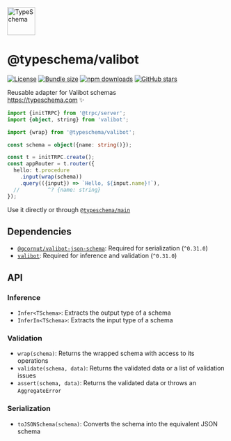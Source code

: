 <!-- This file is generated. Do not modify it manually! -->

<img src="https://typeschema.com/assets/logo.png" width="64px" alt="TypeSchema" />
<h1>@typeschema/valibot</h1>
<p>
  <a href="https://opensource.org/licenses/MIT" rel="nofollow"><img src="https://img.shields.io/github/license/decs/typeschema" alt="License"></a>
  <a href="https://bundlephobia.com/package/@typeschema/valibot" rel="nofollow"><img src="https://img.shields.io/bundlephobia/minzip/%40typeschema%2Fvalibot" alt="Bundle size"></a>
  <a href="https://www.npmjs.com/package/@typeschema/valibot" rel="nofollow"><img src="https://img.shields.io/npm/dw/@typeschema/valibot.svg" alt="npm downloads"></a>
  <a href="https://github.com/decs/typeschema/stargazers" rel="nofollow"><img src="https://img.shields.io/github/stars/decs/typeschema" alt="GitHub stars"></a>
</p>
<p>
  Reusable adapter for Valibot schemas
  <br />
  <a href="https://typeschema.com">https://typeschema.com</a> ✨
</p>

```ts
import {initTRPC} from '@trpc/server';
import {object, string} from 'valibot';

import {wrap} from '@typeschema/valibot';

const schema = object({name: string()});

const t = initTRPC.create();
const appRouter = t.router({
  hello: t.procedure
    .input(wrap(schema))
    .query(({input}) => `Hello, ${input.name}!`),
  //         ^? {name: string}
});

```

Use it directly or through [`@typeschema/main`](https://github.com/decs/typeschema/tree/main/packages/main)

## Dependencies
- [`@gcornut/valibot-json-schema`](https://www.npmjs.com/package/@gcornut/valibot-json-schema): Required for serialization (`^0.31.0`)
- [`valibot`](https://www.npmjs.com/package/valibot): Required for inference and validation (`^0.31.0`)

## API

### Inference
- `Infer<TSchema>`: Extracts the output type of a schema
- `InferIn<TSchema>`: Extracts the input type of a schema

### Validation
- `wrap(schema)`: Returns the wrapped schema with access to its operations
- `validate(schema, data)`: Returns the validated data or a list of validation issues
- `assert(schema, data)`: Returns the validated data or throws an `AggregateError`

### Serialization
- `toJSONSchema(schema)`: Converts the schema into the equivalent JSON schema
